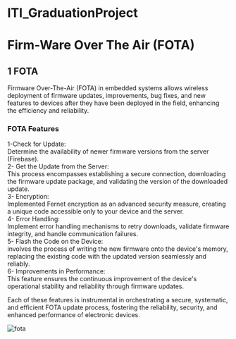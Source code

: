 # ITI_GraduationProject 
# Firm-Ware Over The Air (FOTA)
## 1 FOTA
Firmware Over-The-Air (FOTA) in embedded systems allows wireless deployment of firmware updates, improvements, bug fixes, and new features to devices after they have been deployed in the field, enhancing the efficiency and reliability.
### FOTA Features
1-Check for Update:<br />
Determine the availability of newer firmware versions from the server (Firebase).<br />
2- Get the Update from the Server:<br />
This process encompasses establishing a secure connection, downloading the firmware update package, and validating the version of the downloaded update.<br />
3- Encryption:<br />
Implemented Fernet encryption as an advanced security measure, creating a unique code accessible only to your device and the server.<br />
4- Error Handling:<br /> 
Implement error handling mechanisms to retry downloads, validate firmware integrity, and handle communication failures.<br />
5- Flash the Code on the Device:<br /> 
involves the process of writing the new firmware onto the device's memory, replacing the existing code with the updated version seamlessly and reliably.<br /> 
6- Improvements in Performance:<br /> 
This feature ensures the continuous improvement of the device's operational stability and reliability through firmware updates.<br /> 

Each of these features is instrumental in orchestrating a secure, systematic, and efficient FOTA update process, fostering the reliability, security, and enhanced performance of electronic devices.<br /> 

![fota](https://github.com/AhmedIbrahim8/ITI_GraduationProject/assets/91912492/ce8a8d37-339d-4665-81f7-f9249d606f44)
